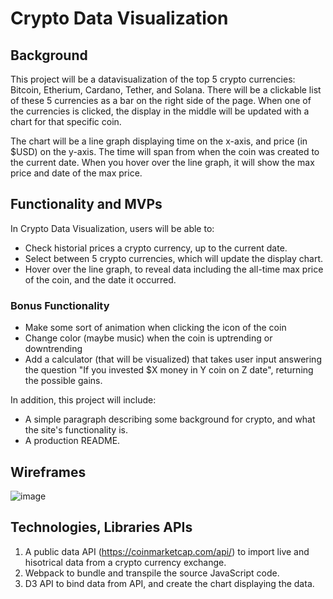 # Crypto Data Visualization 

## Background 

This project will be a datavisualization of the 
top 5 crypto currencies: Bitcoin, Etherium, Cardano,
Tether, and Solana. There will be a clickable list of
these 5 currencies as a bar on the right side of the 
page. When one of the currencies is clicked, the display
in the middle will be updated with a chart for that 
specific coin.

The chart will be a line graph displaying time on the
x-axis, and price (in $USD) on the y-axis. The time will 
span from when the coin was created to the current date. 
When you hover over the line graph, it will show the max 
price and date of the max price.

## Functionality and MVPs

In Crypto Data Visualization, users will be able to:

- Check historial prices a crypto currency, up to the 
current date.
- Select between 5 crypto currencies, which
will update the display chart.
- Hover over the line graph, to reveal data including the all-time 
max price of the coin, and the date it occurred.

### Bonus Functionality 
- Make some sort of animation when clicking 
the icon of the coin
- Change color (maybe music) when the coin is 
uptrending or downtrending
- Add a calculator (that will be visualized) 
that takes user input answering the question "If you invested $X
money in Y coin on Z date", returning the possible gains.

In addition, this project will include: 

- A simple paragraph describing some background for crypto, and
what the site's functionality is.
- A production README.
 
## Wireframes

![image](https://user-images.githubusercontent.com/63963324/144649859-31922653-4e00-4418-9555-f9da524068de.png)
 
## Technologies, Libraries APIs 

1. A public data API (https://coinmarketcap.com/api/) to import live and hisotrical data from a crypto currency exchange.
2. Webpack to bundle and transpile the source JavaScript code.
3. D3 API to bind data from API, and create the chart displaying the data.
